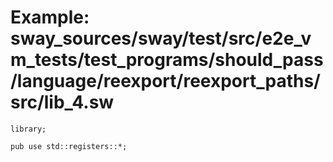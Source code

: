 # Example: sway_sources/sway/test/src/e2e_vm_tests/test_programs/should_pass/language/reexport/reexport_paths/src/lib_4.sw

```sway
library;

pub use std::registers::*;

```
